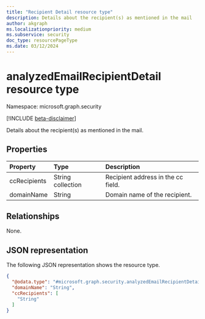 ```yaml
---
title: "Recipient Detail resource type"
description: Details about the recipient(s) as mentioned in the mail
author: akgraph
ms.localizationpriority: medium
ms.subservice: security
doc_type: resourcePageType
ms.date: 03/12/2024
---
```


# analyzedEmailRecipientDetail resource type

Namespace: microsoft.graph.security

[!INCLUDE [beta-disclaimer](../../includes/beta-disclaimer.md)]

Details about the recipient(s) as mentioned in the mail.

## Properties
|Property|Type|Description|
|:---|:---|:---|
|ccRecipients|String collection|Recipient address in the cc field.|
|domainName|String|Domain name of the recipient.|

## Relationships
None.

## JSON representation
The following JSON representation shows the resource type.
<!-- {
  "blockType": "resource",
  "@odata.type": "microsoft.graph.security.analyzedEmailRecipientDetail"
}
-->
``` json
{
  "@odata.type": "#microsoft.graph.security.analyzedEmailRecipientDetail",
  "domainName": "String",
  "ccRecipients": [
    "String"
  ]
}
```

